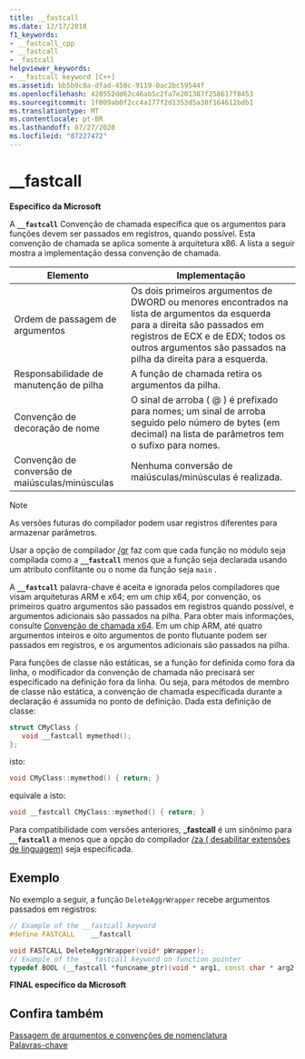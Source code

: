 ```yaml
---
title: __fastcall
ms.date: 12/17/2018
f1_keywords:
- __fastcall_cpp
- __fastcall
- _fastcall
helpviewer_keywords:
- __fastcall keyword [C++]
ms.assetid: bb5b9c8a-dfad-450c-9119-0ac2bc59544f
ms.openlocfilehash: 420552dd62c46ab5c2fa7e201387f258617f8453
ms.sourcegitcommit: 1f009ab0f2cc4a177f2d1353d5a38f164612bdb1
ms.translationtype: MT
ms.contentlocale: pt-BR
ms.lasthandoff: 07/27/2020
ms.locfileid: "87227472"
---
```

# <a name="__fastcall"></a>__fastcall

**Específico da Microsoft**

A **`__fastcall`** Convenção de chamada especifica que os argumentos para funções devem ser passados em registros, quando possível. Esta convenção de chamada se aplica somente à arquitetura x86. A lista a seguir mostra a implementação dessa convenção de chamada.

|Elemento|Implementação|
|-------------|--------------------|
|Ordem de passagem de argumentos|Os dois primeiros argumentos de DWORD ou menores encontrados na lista de argumentos da esquerda para a direita são passados em registros de ECX e de EDX; todos os outros argumentos são passados na pilha da direita para a esquerda.|
|Responsabilidade de manutenção de pilha|A função de chamada retira os argumentos da pilha.|
|Convenção de decoração de nome|O sinal de arroba ( \@ ) é prefixado para nomes; um sinal de arroba seguido pelo número de bytes (em decimal) na lista de parâmetros tem o sufixo para nomes.|
|Convenção de conversão de maiúsculas/minúsculas|Nenhuma conversão de maiúsculas/minúsculas é realizada.|

> [!NOTE]
> As versões futuras do compilador podem usar registros diferentes para armazenar parâmetros.

Usar a opção de compilador [/gr](../build/reference/gd-gr-gv-gz-calling-convention.md) faz com que cada função no módulo seja compilada como a **`__fastcall`** menos que a função seja declarada usando um atributo conflitante ou o nome da função seja `main` .

A **`__fastcall`** palavra-chave é aceita e ignorada pelos compiladores que visam arquiteturas ARM e x64; em um chip x64, por convenção, os primeiros quatro argumentos são passados em registros quando possível, e argumentos adicionais são passados na pilha. Para obter mais informações, consulte [Convenção de chamada x64](../build/x64-calling-convention.md). Em um chip ARM, até quatro argumentos inteiros e oito argumentos de ponto flutuante podem ser passados em registros, e os argumentos adicionais são passados na pilha.

Para funções de classe não estáticas, se a função for definida como fora da linha, o modificador da convenção de chamada não precisará ser especificado na definição fora da linha. Ou seja, para métodos de membro de classe não estática, a convenção de chamada especificada durante a declaração é assumida no ponto de definição. Dada esta definição de classe:

```cpp
struct CMyClass {
   void __fastcall mymethod();
};
```

isto:

```cpp
void CMyClass::mymethod() { return; }
```

equivale a isto:

```cpp
void __fastcall CMyClass::mymethod() { return; }
```

Para compatibilidade com versões anteriores, **_fastcall** é um sinônimo para **`__fastcall`** a menos que a opção do compilador [/za \( desabilitar extensões de linguagem)](../build/reference/za-ze-disable-language-extensions.md) seja especificada.

## <a name="example"></a>Exemplo

No exemplo a seguir, a função `DeleteAggrWrapper` recebe argumentos passados em registros:

```cpp
// Example of the __fastcall keyword
#define FASTCALL    __fastcall

void FASTCALL DeleteAggrWrapper(void* pWrapper);
// Example of the __ fastcall keyword on function pointer
typedef BOOL (__fastcall *funcname_ptr)(void * arg1, const char * arg2, DWORD flags, ...);
```

**FINAL específico da Microsoft**

## <a name="see-also"></a>Confira também

[Passagem de argumentos e convenções de nomenclatura](../cpp/argument-passing-and-naming-conventions.md)<br/>
[Palavras-chave](../cpp/keywords-cpp.md)
